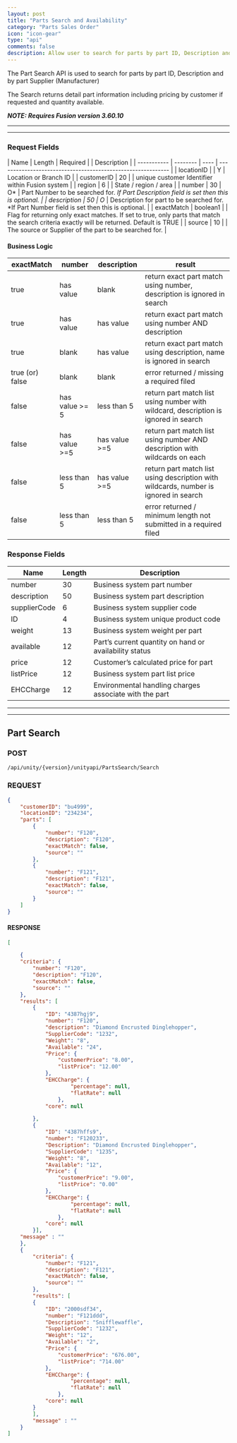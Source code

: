 ```yaml
---
layout: post  
title: "Parts Search and Availability"  
category: "Parts Sales Order"  
icon: "icon-gear"  
type: "api"  
comments: false  
description: Allow user to search for parts by part ID, Description and by part Supplier (Manufacturer)
---
```



The Part Search API is used to search for parts by part ID, Description and by part Supplier (Manufacturer)

The Search returns detail part information including pricing by customer if requested and quantity available.



***NOTE: Requires Fusion version 3.60.10***

---
---

### Request Fields

| Name            |  Length  | Required |      | Description   |
| ----------- | -------- | ---- | ------------------------------------------------------------ |
| locationID  |    | Y    | Location or Branch ID                                        |
| customerID  | 20       |      | unique customer Identifier within Fusion system              |
| region      | 6        |      | State / region / area                                        |
| number      | 30       | O*   | Part Number to be searched for. *If Part Description field is set then this is optional. |
| description | 50       | O*   | Description for part to be searched for. *If Part Number field is set then this is optional. |
| exactMatch  | boolean1 |      | Flag for returning only exact matches. If set to true, only parts that match the search criteria exactly will be returned. Default is TRUE |
| source      | 10       |      | The source or Supplier of the part to be searched for.       |


#### Business Logic

| exactMatch | number | description | result |
|-----------------|-----------------|----------------|--------------------------------------------------------------------------------------|
| true            | has value       | blank          | return exact part match using number, description is ignored in search               |
| true            | has value       | has value      | return exact part match using number AND description                                 |
| true            | blank           | has value      | return exact part match using description, name is ignored in search                 |
| true (or) false | blank           | blank          | error returned / missing a required filed                                            |
| false           | has value \>= 5 | less than 5    | return part match list using number with wildcard, description is ignored in search  |
| false           | has value \>=5  | has value \>=5 | return part match list using number AND description with wildcards on each           |
| false           | less than 5     | has value \>=5 | return part match list using description with wildcards, number is ignored in search |
| false           | less than 5     | less than 5    | error returned / minimum length not submitted in a required filed                    |

### Response Fields

| Name | Length | Description |
|--------------|----|--------------------------------------------------------|
| number       | 30 | Business system part number                            |
| description  | 50 | Business system part description                       |
| supplierCode | 6  | Business system supplier code                          |
| ID           | 4  | Business system unique product code                    |
| weight       | 13 | Business system weight per part                        |
| available    | 12 | Part’s current quantity on hand or availability status |
| price        | 12 | Customer’s calculated price for part                   |
| listPrice    | 12 | Business system part list price                        |
| EHCCharge    | 12 | Environmental handling charges associate with the part |

---
---

## Part Search 

### POST 
```
/api/unity/{version}/unityapi/PartsSearch/Search
```


### REQUEST
```json
{
	"customerID": "bu4999",
	"locationID": "234234",
	"parts": [
		{
			"number": "F120",
			"description": "F120",
			"exactMatch": false,
			"source": ""
		},
		{
			"number": "F121",
			"description": "F121",
			"exactMatch": false,
			"source": ""
		}
	]
}
```


#### RESPONSE
```json
[

    {
	"criteria": {
		"number": "F120",
        "description": "F120",
        "exactMatch": false,
        "source": ""
	},
	"results": [
		{
			"ID": "4387hgj9",
			"number": "F120",
			"description": "Diamond Encrusted Dinglehopper",
			"SupplierCode": "1232",
			"Weight": "8",
			"Available": "24",
			"Price": {
				"customerPrice": "8.00",
				"listPrice": "12.00"
			},
			"EHCCharge": {
                    "percentage": null,
                    "flatRate": null
                },
            "core": null

		},
		{
			"ID": "4387hffs9",
			"number": "F120233",
			"Description": "Diamond Encrusted Dinglehopper",
			"SupplierCode": "1235",
			"Weight": "8",
			"Available": "12",
			"Price": {
				"customerPrice": "9.00",
				"listPrice": "0.00"
			},
			"EHCCharge": {
                    "percentage": null,
                    "flatRate": null
                },
            "core": null
		}],
	"message" : ""
	},
    {
		"criteria": {
		    "number": "F121",
            "description": "F121",
            "exactMatch": false,
            "source": ""
		},
		"results": [
		{
			"ID": "2000sdf34",
			"number": "F121ddd",			
			"Description": "Snifflewaffle",
			"SupplierCode": "1232",
			"Weight": "12",
			"Available": "2",
			"Price": {
				"customerPrice": "676.00",
				"listPrice": "714.00"
			},
			"EHCCharge": {
                    "percentage": null,
                    "flatRate": null
                },
            "core": null
		}
		],
		"message" : ""
	}
]
```

